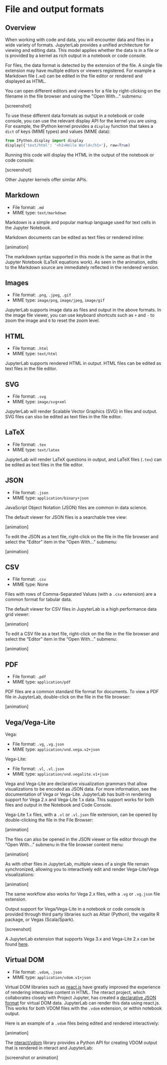 
# File and output formats

## Overview

When working with code and data, you will encounter data and files in a wide
variety of formats. JupyterLab provides a unified architecture for viewing and editing
data. This model applies whether the data is in a file or is provided by a
kernel as rich output in a notebook or code console.

For files, the data format is detected by the extension of the file. A single
file extension may have multiple editors or viewers registered. For example a
Markdown file (`.md`) can be edited in the file editor or rendered and displayed
as HTML.

You can open different editors and viewers for a file by right-clicking on
the filename in the file browser and using the "Open With..." submenu:

[screenshot]

To use these different data formats as output in a notebook or code console,
you can use the relevant display API for the kernel you are using. For example,
the IPython kernel provides a `display` function that takes a `dict` of keys
(MIME types) and values (MIME data):

```python
from IPython.display import display
display({'text/html': '<h1>Hello World</h1>'}, raw=True)
```

Running this code will display the HTML in the output of the notebook or code
console:

[screenshot]

Other Jupyter kernels offer similar APIs.

## Markdown

* File format: `.md`
* MIME type: `text/markdown`

Markdown is a simple and popular markup language used for text cells in the
Jupyter Notebook.

Markdown documents can be edited as text files or rendered inline:

[animation]

The markdown syntax supported in this mode is the same as that in the Jupyter
Notebook (LaTeX equations work). As seen in the animation, edits to the Markdown
source are immediately reflected in the rendered version.

## Images

* File format: `.png`, `.jpeg`, `.gif`
* MIME type: `image/png`, `image/jpeg`, `image/gif`

JupyterLab supports image data as files and output in the above formats. In the image file viewer, you can use keyboard shortcuts such as `+` and `-` to zoom the image and `0` to reset the zoom level.

## HTML

* File format: `.html`
* MIME type: `text/html`

JupyterLab supports rendered HTML in output. HTML files can be edited as text
files in the file editor.

## SVG

* File format: `.svg`
* MIME type: `image/svg+xml`

JupyterLab will render Scalable Vector Graphics (SVG) in files and output. SVG
files can slso be edited as text files in the file editor.

## LaTeX

* File format: `.tex`
* MIME type: `text/latex`

JupyterLab will render LaTeX questions in output, and LaTeX files (`.tex`) can
be edited as text files in the file editor.

## JSON

* File format: `.json`
* MIME type: `application/binary+json`

JavaScript Object Notation (JSON) files are common in data science.

The default viewer for JSON files is a searchable tree view:

[animation]

To edit the JSON as a text file, right-click on the file in the file browser and
select the “Editor” item in the “Open With…” submenu:

[animation]

## CSV

* File format: `.csv`
* MIME type: None

Files with rows of Comma-Separated Values (with a `.csv` extension) are a common
format for tabular data.

The default viewer for CSV files in JupyterLab is a high performance data grid
viewer:

[animation]

To edit a CSV file as a text file, right-click on the file in the file browser
and select the “Editor” item in the “Open With…” submenu:

[animation]

## PDF

* File format: `.pdf`
* MIME type: `application/pdf`

PDF files are a common standard file format for
documents. To view a PDF file in JupyterLab, double-click on the file in the
file browser:

[animation]


## Vega/Vega-Lite

Vega:

* File format: `.vg`, `.vg.json`
* MIME type: `application/vnd.vega.v2+json`

Vega-Lite:

* File format: `.vl`, `.vl.json`
* MIME type: `application/vnd.vegalite.v1+json`

Vega and Vega-Lite are declarative visualization grammars that allow
visualizations to be encoded as JSON data. For more information, see the
documentation of Vega or Vega-Lite. JupyterLab has built-in rendering support
for Vega 2.x and Vega-Lite 1.x data. This support works for both files and
output in the Notebook and Code Console.

Vega-Lite 1.x files, with a `.vl` or `.vl.json` file extension, can be opened by
double-clicking the file in the File Browser:

[animation]

The files can also be opened in the JSON viewer or file editor through the “Open
With…” submenu in the file browser content menu:

[animation]

As with other files in JupyterLab, multiple views of a single file remain
synchronized, allowing you to interactively edit and render Vega-Lite/Vega
visualizations:

[animation]

The same workflow also works for Vega 2.x files, with a `.vg` or `.vg.json` file
extension.

Output support for Vega/Vega-Lite in a notebook or code console is provided
through third party libraries such as Altair (Python), the vegalite R package,
or Vegas (Scala/Spark).

[screenshot]

A JupyterLab extension that supports Vega 3.x and Vega-Lite 2.x can be found
[here](https://github.com/jupyterlab/jupyter-renderers).

## Virtual DOM

* File format: `.vdom`, `.json`
* MIME type: `application/vdom.v1+json`

Virtual DOM libraries such as [react.js](https://reactjs.org/) have greatly
improved the experience of rendering interactive content in HTML. The nteract
project, which collaborates closely with Project Jupyter, has created a
[declarative JSON format](https://github.com/nteract/vdom) for virtual DOM data.
JupyterLab can render this data using react.js. This works for both VDOM files
with the `.vdom` extension, or within notebook output.

Here is an example of a `.vdom` files being edited and rendered interactively:

[animation]

The [nteract/vdom](https://github.com/nteract/vdom) library provides a Python
API for creating VDOM output that is rendered in nteract and JupyterLab:

[screenshot or animation]
